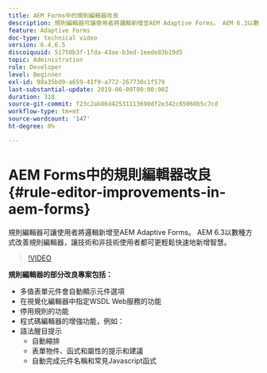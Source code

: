 ```yaml
---
title: AEM Forms中的規則編輯器改良
description: 規則編輯器可讓使用者將邏輯新增至AEM Adaptive Forms。 AEM 6.3以數種方式改善規則編輯器，讓技術和非技術使用者都可更輕鬆快速地新增智慧。
feature: Adaptive Forms
doc-type: technical video
version: 6.4,6.5
discoiquuid: 51750b3f-1fda-43ae-b3ed-1eede83b19d5
topic: Administration
role: Developer
level: Beginner
exl-id: 98a35bd9-a659-41f9-a772-267730c1f579
last-substantial-update: 2019-06-09T00:00:00Z
duration: 318
source-git-commit: f23c2ab86d42531113690df2e342c65060b5c7cd
workflow-type: tm+mt
source-wordcount: '147'
ht-degree: 0%

---
```


# AEM Forms中的規則編輯器改良 {#rule-editor-improvements-in-aem-forms}

規則編輯器可讓使用者將邏輯新增至AEM Adaptive Forms。 AEM 6.3以數種方式改善規則編輯器，讓技術和非技術使用者都可更輕鬆快速地新增智慧。

>[!VIDEO](https://video.tv.adobe.com/v/19653?quality=12&learn=on)

**規則編輯器的部分改良專案包括：**

* 多值表單元件會自動顯示元件選項
* 在視覺化編輯器中指定WSDL Web服務的功能
* 停用規則的功能
* 程式碼編輯器的增強功能，例如：
* 語法醒目提示
   * 自動縮排
   * 表單物件、函式和屬性的提示和建議
   * 自動完成元件名稱和常見Javascript函式

